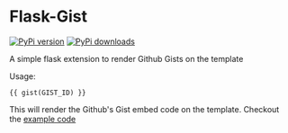 Flask-Gist
==========

[![PyPi version](https://img.shields.io/pypi/v/Flask-Gist.svg)](https://crate.io/packages/Flask-Gist/)
[![PyPi downloads](https://img.shields.io/pypi/dm/Flask-Gist.svg)](https://crate.io/packages/Flask-Gist/)

A simple flask extension to render Github Gists on the template

Usage:

    {{ gist(GIST_ID) }}

This will render the Github's Gist embed code on the template. Checkout the [example code](https://github.com/ellisonleao/Flask-Gist/blob/master/example.py)
